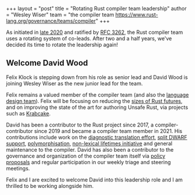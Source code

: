 +++
layout = "post"
title = "Rotating Rust compiler team leadership"
author = "Wesley Wiser"
team = "the compiler team <https://www.rust-lang.org/governance/teams/compiler>"
+++

As initiated in [late 2020] and ratified by [RFC 3262], the Rust compiler team uses a rotating system of co-leads.
After two and a half years, we've decided its time to rotate the leadership again!

## Welcome David Wood

Felix Klock is stepping down from his role as senior lead and David Wood is joining Wesley Wiser as the new junior lead for the team. 

Felix remains a valued member of the compiler team (and also the [language design team]).
Felix will be focusing on reducing the [sizes of Rust futures], and on improving the state of the art for authoring Unsafe Rust, via projects such as [Krabcake].

David has been a contributor to the Rust project since 2017, a compiler-contributor since 2019 and became a compiler team member in 2021.
His contributions include work on the [diagnostic translation effort], [split DWARF support], [polymorphisation], [non-lexical lifetimes initiative] and general maintenance to the compiler. 
David has also been a contributor to the governance and organization of the compiler team itself via [policy proposals] and regular participation in our weekly triage and steering meetings.

Felix and I are excited to welcome David into this leadership role and I am thrilled to be working alongside him.

[late 2020]: https://blog.rust-lang.org/inside-rust/2020/12/14/changes-to-compiler-team.html
[RFC 3262]: https://rust-lang.github.io/rfcs/3262-compiler-team-rolling-leads.html
[language design team]: https://lang-team.rust-lang.org/
[sizes of Rust futures]: https://github.com/rust-lang/rust/issues/69826 
[Krabcake]: https://github.com/pnkfelix/krabcake#what-is-this-krabcake
[diagnostic translation effort]: https://blog.rust-lang.org/inside-rust/2022/08/16/diagnostic-effort.html
[split DWARF support]: https://github.com/rust-lang/rust/pull/98051#issuecomment-1153776677
[polymorphisation]: https://davidtw.co/media/masters_dissertation.pdf
[non-lexical lifetimes initiative]: https://blog.rust-lang.org/2018/12/06/Rust-1.31-and-rust-2018.html#non-lexical-lifetimes
[policy proposals]: https://github.com/rust-lang/rust-forge/pull/639
